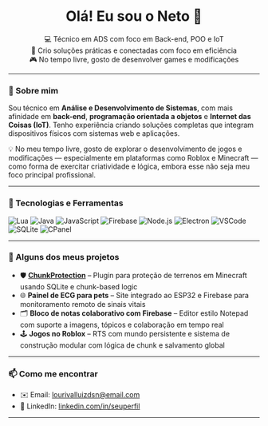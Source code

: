 <h1 align="center">Olá! Eu sou o Neto 👋</h1>

<p align="center">
  💻 Técnico em ADS com foco em Back-end, POO e IoT<br>
  🎯 Crio soluções práticas e conectadas com foco em eficiência<br>
  🎮 No tempo livre, gosto de desenvolver games e modificações
</p>

---

### 🚀 Sobre mim

Sou técnico em **Análise e Desenvolvimento de Sistemas**, com mais afinidade em **back-end**, **programação orientada a objetos** e **Internet das Coisas (IoT)**. Tenho experiência criando soluções completas que integram dispositivos físicos com sistemas web e aplicações.

💡 No meu tempo livre, gosto de explorar o desenvolvimento de jogos e modificações — especialmente em plataformas como Roblox e Minecraft — como forma de exercitar criatividade e lógica, embora esse não seja meu foco principal profissional.

---

### 🔧 Tecnologias e Ferramentas

![Lua](https://img.shields.io/badge/Lua-%230076a8.svg?style=flat&logo=lua&logoColor=white)
![Java](https://img.shields.io/badge/Java-%23ED8B00.svg?style=flat&logo=java&logoColor=white)
![JavaScript](https://img.shields.io/badge/JavaScript-%23F7DF1E.svg?style=flat&logo=javascript&logoColor=black)
![Firebase](https://img.shields.io/badge/Firebase-%23039BE5.svg?style=flat&logo=firebase)
![Node.js](https://img.shields.io/badge/Node.js-%23339933.svg?style=flat&logo=nodedotjs&logoColor=white)
![Electron](https://img.shields.io/badge/Electron-%2320232a.svg?style=flat&logo=electron&logoColor=white)
![VSCode](https://img.shields.io/badge/VSCode-%23007ACC.svg?style=flat&logo=visual-studio-code&logoColor=white)
![SQLite](https://img.shields.io/badge/SQLite-%23003B57.svg?style=flat&logo=sqlite&logoColor=white)
![CPanel](https://img.shields.io/badge/cPanel-F47B20?style=flat&logo=cpanel&logoColor=white)

---

### 📌 Alguns dos meus projetos

- 🛡️ **[ChunkProtection](https://github.com/NetoTTT/ChunkProtection)** – Plugin para proteção de terrenos em Minecraft usando SQLite e chunk-based logic
- 🌐 **Painel de ECG para pets** – Site integrado ao ESP32 e Firebase para monitoramento remoto de sinais vitais
- 🗂️ **Bloco de notas colaborativo com Firebase** – Editor estilo Notepad com suporte a imagens, tópicos e colaboração em tempo real
- 🕹️ **Jogos no Roblox** – RTS com mundo persistente e sistema de construção modular com lógica de chunk e salvamento global

---

### 📫 Como me encontrar

- ✉️ Email: lourivalluizdsn@email.com
- 💼 LinkedIn: [linkedin.com/in/seuperfil](https://www.linkedin.com/in/lourival-luíz-3b2a96332/) 

---


